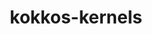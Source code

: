 ---
title: "kokkos-kernels"
layout: cache
categories: [package, v0.18]
meta: {"versions": ["3.6.00"], "compilers": ["gcc@=7.5.0"], "oss": ["ubuntu18.04"], "platforms": ["linux"], "targets": ["x86_64"], "stacks": ["e4s"], "num_specs": 3, "num_specs_by_stack": {"e4s": 3}}
spec_details: [{"hash": "4mzfqxkjlo4rre7drpdqqvfxverpu6hi", "compiler": "gcc@=7.5.0", "versions": ["3.6.00"], "os": "ubuntu18.04", "platform": "linux", "target": "x86_64", "variants": ["~blas", "build_type=RelWithDebInfo", "~cblas", "~cublas", "~cuda", "~cusparse", "execspace_cuda=auto", "execspace_openmp=auto", "execspace_serial=auto", "execspace_threads=auto", "~ipo", "~lapack", "~lapacke", "layouts=left", "memspace_cudaspace=auto", "memspace_cudauvmspace=auto", "~mkl", "offsets=int,size_t", "+openmp", "ordinals=int", "~pthread", "scalars=double", "~serial", "+shared", "~superlu"], "stacks": ["e4s"], "size": "-", "tarball": "https://binaries.spack.io/releases/v0.18/build_cache/linux-ubuntu18.04-x86_64/gcc-7.5.0/kokkos-kernels-3.6.00/linux-ubuntu18.04-x86_64-gcc-7.5.0-kokkos-kernels-3.6.00-4mzfqxkjlo4rre7drpdqqvfxverpu6hi.spack"}, {"hash": "sbyo6exfcixufdhsgnfthbmwtas2k4cq", "compiler": "gcc@=7.5.0", "versions": ["3.6.00"], "os": "ubuntu18.04", "platform": "linux", "target": "x86_64", "variants": ["~blas", "build_type=RelWithDebInfo", "~cblas", "~cublas", "+cuda", "cuda_arch=70", "~cusparse", "execspace_cuda=auto", "execspace_openmp=auto", "execspace_serial=auto", "execspace_threads=auto", "~ipo", "~lapack", "~lapacke", "layouts=left", "memspace_cudaspace=auto", "memspace_cudauvmspace=auto", "~mkl", "offsets=int,size_t", "~openmp", "ordinals=int", "~pthread", "scalars=double", "~serial", "+shared", "~superlu"], "stacks": ["e4s"], "size": "-", "tarball": "https://binaries.spack.io/releases/v0.18/build_cache/linux-ubuntu18.04-x86_64/gcc-7.5.0/kokkos-kernels-3.6.00/linux-ubuntu18.04-x86_64-gcc-7.5.0-kokkos-kernels-3.6.00-sbyo6exfcixufdhsgnfthbmwtas2k4cq.spack"}, {"hash": "6extl5evh74ountiomatalvx36vwjwyz", "compiler": "gcc@=7.5.0", "versions": ["3.6.00"], "os": "ubuntu18.04", "platform": "linux", "target": "x86_64", "variants": ["~blas", "build_type=RelWithDebInfo", "~cblas", "~cublas", "+cuda", "cuda_arch=70", "~cusparse", "execspace_cuda=auto", "execspace_openmp=auto", "execspace_serial=auto", "execspace_threads=auto", "~ipo", "~lapack", "~lapacke", "layouts=left", "memspace_cudaspace=auto", "memspace_cudauvmspace=auto", "~mkl", "offsets=int,size_t", "~openmp", "ordinals=int", "~pthread", "scalars=double", "~serial", "+shared", "~superlu"], "stacks": ["e4s"], "size": "-", "tarball": "https://binaries.spack.io/releases/v0.18/build_cache/linux-ubuntu18.04-x86_64/gcc-7.5.0/kokkos-kernels-3.6.00/linux-ubuntu18.04-x86_64-gcc-7.5.0-kokkos-kernels-3.6.00-6extl5evh74ountiomatalvx36vwjwyz.spack"}]
---